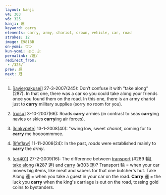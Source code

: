 ```yaml
---
layout: kanji
v4: 303
v6: 325
kanji: 運
keyword: carry
elements: carry, army, chariot, crown, vehicle, car, road
strokes: 12
image: E9818B
on-yomi: ウン
kun-yomi: はこ.ぶ
permalink: /運/
redirect_from:
 - /325/
prev: 輝
next: 冠
---
```


1) [<a href="http://kanji.koohii.com/profile/javiergakusei">javiergakusei</a>] 27-3-2007(245): Don’t confuse it with “take along” (287). In that one, there was a car so you could take along your friends once you found them on the road. In this one, there is an army chariot just to<strong> carry</strong> military supplies (sorry no room for you).

2) [<a href="http://kanji.koohii.com/profile/ruisu">ruisu</a>] 3-10-2007(66): Roads<strong> carry</strong> armies (in contrast to seas<strong> carry</strong>ing navies or skies<strong> carry</strong>ing air forces).

3) [<a href="http://kanji.koohii.com/profile/kinkypete">kinkypete</a>] 13-1-2008(40): &quot;swing low, sweet <em>chariot</em>, coming for to<strong> carry</strong> me hoooommmee.

4) [<a href="http://kanji.koohii.com/profile/lifeflaw">lifeflaw</a>] 11-11-2008(24): In the past, <em>road</em>s were established mainly to<strong> carry</strong> the <em>army</em>.

5) [<a href="http://kanji.koohii.com/profile/eri401">eri401</a>] 27-2-2009(16): The difference between <a href="../v4/289.html">transport</a> (#289 輸), <a href="../v4/287.html">take along</a> (#287 連) and <a href="../v4/303.html">carry</a> (#303 運)? Transport 輸 = when your car moves big items, like meat and sabers for that one butcher&#039;s hut. Take Along 連 = when you take a guest in your car on the road.<strong> Carry</strong> 運 = the luck you<strong> carry</strong> when the king&#039;s carriage is out on the road, tossing gold coins to bystanders.


